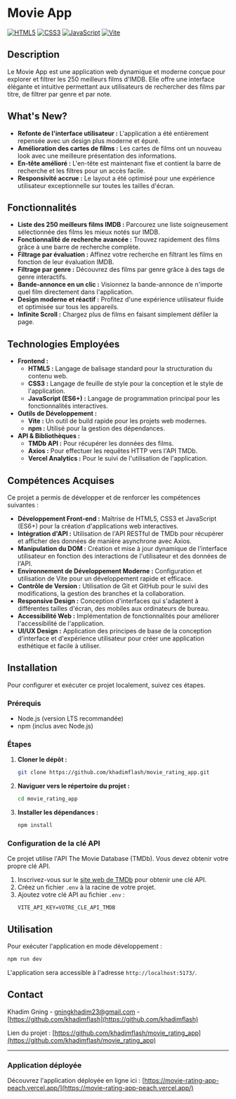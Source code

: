 # Movie App

[![HTML5](https://img.shields.io/badge/HTML5-E34F26?style=for-the-badge&logo=html5&logoColor=white)](https://developer.mozilla.org/en-US/docs/Web/HTML)
[![CSS3](https://img.shields.io/badge/CSS3-1572B6?style=for-the-badge&logo=css3&logoColor=white)](https://developer.mozilla.org/en-US/docs/Web/CSS)
[![JavaScript](https://img.shields.io/badge/JavaScript-F7DF1E?style=for-the-badge&logo=javascript&logoColor=black)](https://developer.mozilla.org/en-US/docs/Web/JavaScript)
[![Vite](https://img.shields.io/badge/Vite-646CFF?style=for-the-badge&logo=vite&logoColor=white)](https://vitejs.dev/)

## Description

Le Movie App est une application web dynamique et moderne conçue pour explorer et filtrer les 250 meilleurs films d'IMDB. Elle offre une interface élégante et intuitive permettant aux utilisateurs de rechercher des films par titre, de filtrer par genre et par note.

## What's New?

- **Refonte de l'interface utilisateur :** L'application a été entièrement repensée avec un design plus moderne et épuré.
- **Amélioration des cartes de films :** Les cartes de films ont un nouveau look avec une meilleure présentation des informations.
- **En-tête amélioré :** L'en-tête est maintenant fixe et contient la barre de recherche et les filtres pour un accès facile.
- **Responsivité accrue :** Le layout a été optimisé pour une expérience utilisateur exceptionnelle sur toutes les tailles d'écran.

## Fonctionnalités

*   **Liste des 250 meilleurs films IMDB :** Parcourez une liste soigneusement sélectionnée des films les mieux notés sur IMDB.
*   **Fonctionnalité de recherche avancée :** Trouvez rapidement des films grâce à une barre de recherche complète.
*   **Filtrage par évaluation :** Affinez votre recherche en filtrant les films en fonction de leur évaluation IMDB.
*   **Filtrage par genre :** Découvrez des films par genre grâce à des tags de genre interactifs.
*   **Bande-annonce en un clic :** Visionnez la bande-annonce de n'importe quel film directement dans l'application.
*   **Design moderne et réactif :** Profitez d'une expérience utilisateur fluide et optimisée sur tous les appareils.
*   **Infinite Scroll :** Chargez plus de films en faisant simplement défiler la page.

## Technologies Employées

*   **Frontend :**
    *   **HTML5 :** Langage de balisage standard pour la structuration du contenu web.
    *   **CSS3 :** Langage de feuille de style pour la conception et le style de l'application.
    *   **JavaScript (ES6+) :** Langage de programmation principal pour les fonctionnalités interactives.
*   **Outils de Développement :**
    *   **Vite :** Un outil de build rapide pour les projets web modernes.
    *   **npm :** Utilisé pour la gestion des dépendances.
*   **API & Bibliothèques :**
    *   **TMDb API :** Pour récupérer les données des films.
    *   **Axios :** Pour effectuer les requêtes HTTP vers l'API TMDb.
    *   **Vercel Analytics :** Pour le suivi de l'utilisation de l'application.

## Compétences Acquises

Ce projet a permis de développer et de renforcer les compétences suivantes :

*   **Développement Front-end :** Maîtrise de HTML5, CSS3 et JavaScript (ES6+) pour la création d'applications web interactives.
*   **Intégration d'API :** Utilisation de l'API RESTful de TMDb pour récupérer et afficher des données de manière asynchrone avec Axios.
*   **Manipulation du DOM :** Création et mise à jour dynamique de l'interface utilisateur en fonction des interactions de l'utilisateur et des données de l'API.
*   **Environnement de Développement Moderne :** Configuration et utilisation de Vite pour un développement rapide et efficace.
*   **Contrôle de Version :** Utilisation de Git et GitHub pour le suivi des modifications, la gestion des branches et la collaboration.
*   **Responsive Design :** Conception d'interfaces qui s'adaptent à différentes tailles d'écran, des mobiles aux ordinateurs de bureau.
*   **Accessibilité Web :** Implémentation de fonctionnalités pour améliorer l'accessibilité de l'application.
*   **UI/UX Design :** Application des principes de base de la conception d'interface et d'expérience utilisateur pour créer une application esthétique et facile à utiliser.

## Installation

Pour configurer et exécuter ce projet localement, suivez ces étapes.

### Prérequis

*   Node.js (version LTS recommandée)
*   npm (inclus avec Node.js)

### Étapes

1.  **Cloner le dépôt :**
    ```bash
    git clone https://github.com/khadimflash/movie_rating_app.git
    ```
2.  **Naviguer vers le répertoire du projet :**
    ```bash
    cd movie_rating_app
    ```
3.  **Installer les dépendances :**
    ```bash
    npm install
    ```

### Configuration de la clé API

Ce projet utilise l'API The Movie Database (TMDb). Vous devez obtenir votre propre clé API.

1.  Inscrivez-vous sur le [site web de TMDb](https://www.themoviedb.org/documentation/api) pour obtenir une clé API.
2.  Créez un fichier `.env` à la racine de votre projet.
3.  Ajoutez votre clé API au fichier `.env` :
    ```
    VITE_API_KEY=VOTRE_CLE_API_TMDB
    ```

## Utilisation

Pour exécuter l'application en mode développement :

```bash
npm run dev
```

L'application sera accessible à l'adresse `http://localhost:5173/`.

## Contact

Khadim Gning - [gningkhadim23@gmail.com](mailto:gningkhadim23@gmail.com) - [https://github.com/khadimflash](https://github.com/khadimflash)

Lien du projet : [https://github.com/khadimflash/movie_rating_app](https://github.com/khadimflash/movie_rating_app)

---

### Application déployée

Découvrez l'application déployée en ligne ici : [https://movie-rating-app-peach.vercel.app/](https://movie-rating-app-peach.vercel.app/)
